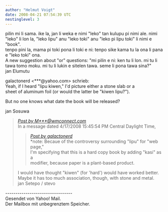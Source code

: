 ```yaml
---
author: "Helmut Voigt"
date: 2008-04-21 07:54:39 UTC
nestinglevel: 3
---
```

pilin mi li sama. ike la, jan li weka e nimi "leko" tan kulupu pi nimi ale. nimi "leko" li lon la, "leko lipu" anu "leko toki" anu "leko pi lipu toki" li nimi e "book".  
tenpo pini la, mama pi toki pona li toki e ni: tenpo sike kama tu la ona li pana e "leko toki" ona.  
A new suggestion about "or" questions: "mi pilin e ni: ken tu li lon. mi tu li tawa tomo moku. mi tu li lukin e sitelen tawa. seme li pona tawa sina?"  
jan Elumutu  
  
galactonerd <\*\*\*@yahoo.com> schrieb:  
Yeah, if I heard "lipu kiwen," I'd picture either a stone slab or a  
sheet of aluminum foil (or would the latter be "kiwen lipu?").  
  
But no one knows what date the book will be released?  
  
jan Sosuwa  

> [_Post by M\*\*\*@wmconnect.com_](/Cth3p9Lw/lipu-kasi-pi-toki-pona#post2)  
> In a message dated 4/17/2008 15:45:54 PM Central Daylight Time,  
> 
> > [_Post by galactonerd_](/Cth3p9Lw/lipu-kasi-pi-toki-pona#post1)  
> > \*note: Becaue of the controversy surrounding "lipu" for "web page,"  
> > I'm specifying that this is a hard copy book by adding "kasi" as a  
> > modifier, because paper is a plant-based product.  
> > 
> 
> I would have thought "kiwen" (for 'hard') would have worked better.  
> Maybe it has too much association, though, with stone and metal.  
> jan Setepo / stevo </HTML>  
> 

\---------------------------------  
Gesendet von Yahoo! Mail.  
Der Mailbox mit unbegrenztem Speicher.